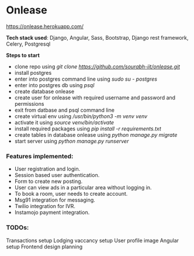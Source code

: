 
# Onlease
https://onlease.herokuapp.com/

**Tech stack used**: Django, Angular, Sass, Bootstrap, Django rest framework, Celery, Postgresql

**Steps to start**

- clone repo using *git clone https://github.com/sourabh-iit/onlease.git*
- install postgres
- enter into postgres command line using *sudo su - postgres*
- enter into postgres db using *psql*
- create database onlease
- create user for onlease with required username and password and permissions
- exit from datbase and psql command line
- create virtual env using */usr/bin/python3 -m venv venv*
- activate it using *source venv/bin/activate*
- install required packages using *pip install -r requirements.txt*
- create tables in database onlease using *python manage.py migrate*
- start server using *python manage.py runserver*

### Features implemented:
- User registration and login.
- Session based user authentication.
- Form to create new posting.
- User can view ads in a particular area without logging in.
- To book a room, user needs to create account.
- Msg91 integration for messaging.
- Twilio integration for IVR.
- Instamojo payment integration.


### TODOs:
Transactions setup
Lodging vaccancy setup
User profile image
Angular setup
Frontend design planning